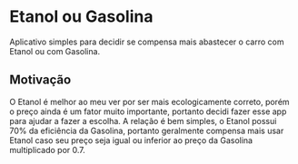 # Etanol ou Gasolina

Aplicativo simples para decidir se compensa mais abastecer o carro com Etanol ou com Gasolina.

## Motivação

O Etanol é melhor ao meu ver por ser mais ecologicamente correto, porém o preço ainda é um fator muito importante, portanto decidi fazer esse app para ajudar a fazer a escolha.
A relação é bem simples, o Etanol possui 70% da eficiência da Gasolina, portanto geralmente compensa mais usar Etanol caso seu preço seja igual ou inferior ao preço da Gasolina multiplicado por 0.7.
